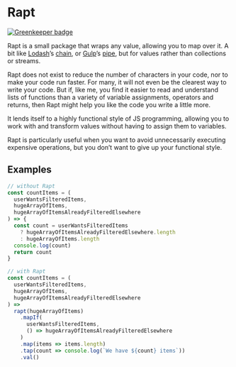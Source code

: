 # Rapt

[![Greenkeeper badge](https://badges.greenkeeper.io/Leeds-eBooks/rapt.svg)](https://greenkeeper.io/)

Rapt is a small package that wraps any value, allowing you to map over it. A bit like [Lodash](https://lodash.com/)’s [chain](https://lodash.com/docs/4.17.5#chain), or [Gulp](https://gulpjs.com/)’s [pipe](https://github.com/gulpjs/gulp/blob/v3.9.1/docs/API.md), but for values rather than collections or streams.

Rapt does not exist to reduce the number of characters in your code, nor to make your code run faster. For many, it will not even be the clearest way to write your code. But if, like me, you find it easier to read and understand lists of functions than a variety of variable assignments, operators and returns, then Rapt might help you like the code you write a little more.

It lends itself to a highly functional style of JS programming, allowing you to work with and transform values without having to assign them to variables.

Rapt is particularly useful when you want to avoid unnecessarily executing expensive operations, but you don’t want to give up your functional style.

## Examples

```js
// without Rapt
const countItems = (
  userWantsFilteredItems,
  hugeArrayOfItems,
  hugeArrayOfItemsAlreadyFilteredElsewhere
) => {
  const count = userWantsFilteredItems
    ? hugeArrayOfItemsAlreadyFilteredElsewhere.length
    : hugeArrayOfItems.length
  console.log(count)
  return count
}

// with Rapt
const countItems = (
  userWantsFilteredItems,
  hugeArrayOfItems,
  hugeArrayOfItemsAlreadyFilteredElsewhere
) =>
  rapt(hugeArrayOfItems)
    .mapIf(
      userWantsFilteredItems,
      () => hugeArrayOfItemsAlreadyFilteredElsewhere
    )
    .map(items => items.length)
    .tap(count => console.log(`We have ${count} items`))
    .val()
```
